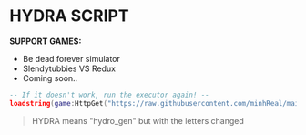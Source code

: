 # HYDRA SCRIPT
**SUPPORT GAMES:**
- Be dead forever simulator
- Slendytubbies VS Redux
- Coming soon..
``` lua
-- If it doesn't work, run the executor again! --
loadstring(game:HttpGet("https://raw.githubusercontent.com/minhReal/mainS/refs/heads/main/Script/main.lua"))()
``` 
> HYDRA means "hydro_gen" but with the letters changed 
